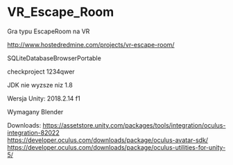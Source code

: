 # VR_Escape_Room
Gra typu EscapeRoom na VR

http://www.hostedredmine.com/projects/vr-escape-room/

SQLiteDatabaseBrowserPortable

checkproject
1234qwer

JDK nie wyzsze niz 1.8

Wersja Unity: 2018.2.14 f1

Wymagany Blender

Downloads:
https://assetstore.unity.com/packages/tools/integration/oculus-integration-82022
https://developer.oculus.com/downloads/package/oculus-avatar-sdk/
https://developer.oculus.com/downloads/package/oculus-utilities-for-unity-5/
